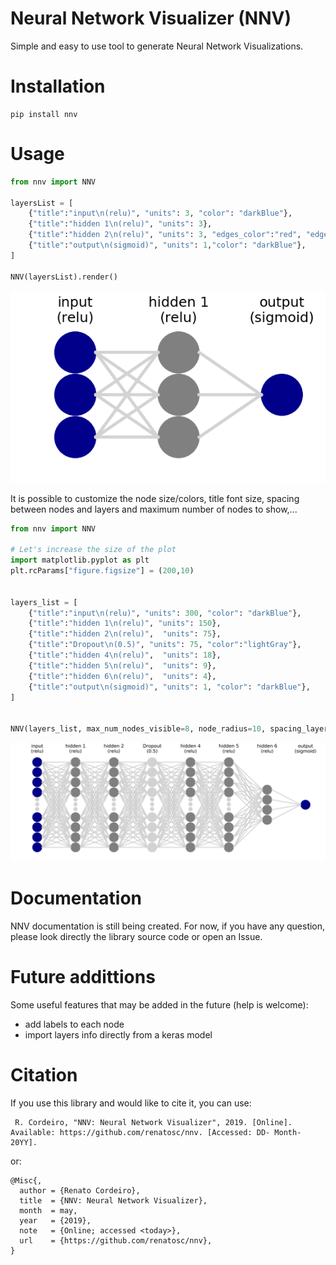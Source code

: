 # Neural Network Visualizer (NNV)

Simple and easy to use tool to generate Neural Network Visualizations.


# Installation
```
pip install nnv
```

# Usage

```python
from nnv import NNV

layersList = [
    {"title":"input\n(relu)", "units": 3, "color": "darkBlue"},
    {"title":"hidden 1\n(relu)", "units": 3},
    {"title":"hidden 2\n(relu)", "units": 3, "edges_color":"red", "edges_width":2},
    {"title":"output\n(sigmoid)", "units": 1,"color": "darkBlue"},
]

NNV(layersList).render()
```

![alt text](./examples/my_example.png "Example")



It is possible to customize the node size/colors, title font size, spacing between nodes and layers and maximum number of nodes to show,...


```python
from nnv import NNV

# Let's increase the size of the plot
import matplotlib.pyplot as plt
plt.rcParams["figure.figsize"] = (200,10)


layers_list = [
    {"title":"input\n(relu)", "units": 300, "color": "darkBlue"},
    {"title":"hidden 1\n(relu)", "units": 150},
    {"title":"hidden 2\n(relu)",  "units": 75},
    {"title":"Dropout\n(0.5)", "units": 75, "color":"lightGray"},
    {"title":"hidden 4\n(relu)",  "units": 18},
    {"title":"hidden 5\n(relu)",  "units": 9},
    {"title":"hidden 6\n(relu)",  "units": 4},
    {"title":"output\n(sigmoid)", "units": 1, "color": "darkBlue"},
]


NNV(layers_list, max_num_nodes_visible=8, node_radius=10, spacing_layer=60, font_size=24).render(save_to_file="my_example_2.pdf")
```
![alt text](./examples/my_example_2.jpg "Example 2")


# Documentation

NNV documentation is still being created. For now, if you have any question, please look directly the library source code or open an Issue.

# Future addittions

Some useful features that may be added in the future (help is welcome):
- add labels to each node
- import layers info directly from a keras model

# Citation
If you use this library and would like to cite it, you can use:
```
 R. Cordeiro, "NNV: Neural Network Visualizer", 2019. [Online]. Available: https://github.com/renatosc/nnv. [Accessed: DD- Month- 20YY].
```

or:

```
@Misc{,
  author = {Renato Cordeiro},
  title  = {NNV: Neural Network Visualizer},
  month  = may,
  year   = {2019},
  note   = {Online; accessed <today>},
  url    = {https://github.com/renatosc/nnv},
}
```





